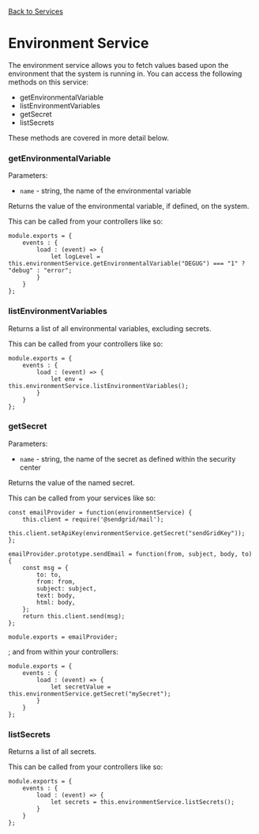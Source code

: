 [Back to Services](/src/support.documentation/services)

# Environment Service

The environment service allows you to fetch values based upon the environment that the system is running in. You can access the following methods
on this service:

*   getEnvironmentalVariable
*   listEnvironmentVariables
*   getSecret
*   listSecrets

These methods are covered in more detail below.

### getEnvironmentalVariable

Parameters:

*   `name` - string, the name of the environmental variable

Returns the value of the environmental variable, if defined, on the system.

This can be called from your controllers like so:

```
module.exports = {
	events : {
		load : (event) => {
			let logLevel = this.environmentService.getEnvironmentalVariable("DEGUG") === "1" ? "debug" : "error";
		}
	}
};
```

### listEnvironmentVariables

Returns a list of all environmental variables, excluding secrets.

This can be called from your controllers like so:

```
module.exports = {
	events : {
		load : (event) => {
			let env = this.environmentService.listEnvironmentVariables();
		}
	}
};
```

### getSecret

Parameters:

*   `name` - string, the name of the secret as defined within the security center

Returns the value of the named secret.

This can be called from your services like so:

```
const emailProvider = function(environmentService) {
    this.client = require('@sendgrid/mail');
    this.client.setApiKey(environmentService.getSecret("sendGridKey"));
};

emailProvider.prototype.sendEmail = function(from, subject, body, to) {
	const msg = {
		to: to,
		from: from,
		subject: subject,
		text: body,
		html: body,
    };
    return this.client.send(msg);
};

module.exports = emailProvider;
```

; and from within your controllers:

```
module.exports = {
	events : {
		load : (event) => {
			let secretValue = this.environmentService.getSecret("mySecret");
		}
	}
};
```

### listSecrets

Returns a list of all secrets.

This can be called from your controllers like so:

```
module.exports = {
	events : {
		load : (event) => {
			let secrets = this.environmentService.listSecrets();
		}
	}
};
```